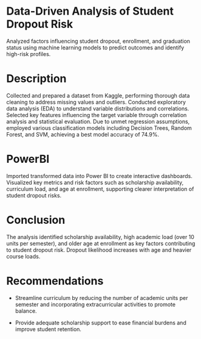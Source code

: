 # Data-Driven Analysis of Student Dropout Risk
Analyzed factors influencing student dropout, enrollment, and graduation status using machine learning models to predict outcomes and identify high-risk profiles.

# Description 
Collected and prepared a dataset from Kaggle, performing thorough data cleaning to address missing values and outliers. Conducted exploratory data analysis (EDA) to understand variable distributions and correlations. Selected key features influencing the target variable through correlation analysis and statistical evaluation. Due to unmet regression assumptions, employed various classification models including Decision Trees, Random Forest, and SVM, achieving a best model accuracy of 74.9%.

# PowerBI
Imported transformed data into Power BI to create interactive dashboards. Visualized key metrics and risk factors such as scholarship availability, curriculum load, and age at enrollment, supporting clearer interpretation of student dropout risks.
# Conclusion

The analysis identified scholarship availability, high academic load (over 10 units per semester), and older age at enrollment as key factors contributing to student dropout risk. Dropout likelihood increases with age and heavier course loads.
# Recommendations
* Streamline curriculum by reducing the number of academic units per semester and incorporating extracurricular activities to promote balance.

* Provide adequate scholarship support to ease financial burdens and improve student retention.
